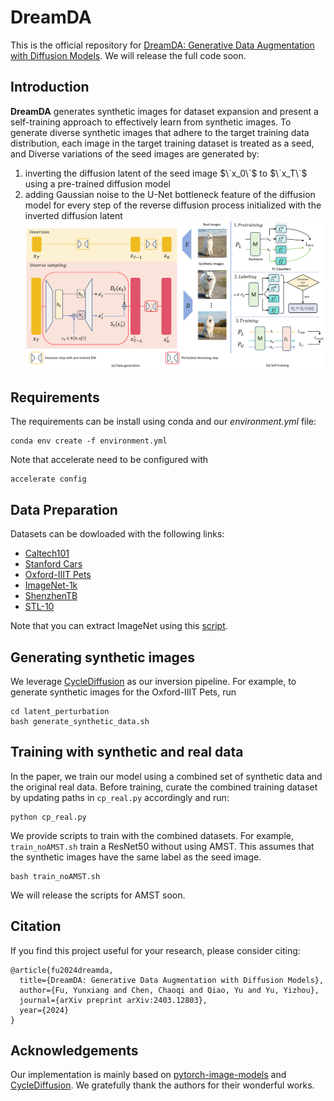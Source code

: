 # DreamDA
This is the official repository for [DreamDA: Generative Data Augmentation with Diffusion Models](https://arxiv.org/pdf/2403.12803.pdf). We will release the full code soon.

## Introduction
**DreamDA** generates synthetic images for dataset expansion and present a self-training approach to effectively learn from synthetic images.  To generate diverse synthetic images that adhere to the target training data distribution, each image in the target training dataset is treated as a seed, and Diverse variations of the seed images are generated by:
1. inverting the diffusion latent of the seed image $\`x_0\`$ to $\`x_T\`$ using a pre-trained diffusion model
2. adding Gaussian noise to the U-Net bottleneck feature of the diffusion model for every step of the reverse diffusion process initialized with the inverted diffusion latent
![](assets/method.png)

## Requirements
The requirements can be install using conda and our *environment.yml* file:
```
conda env create -f environment.yml
```
Note that accelerate need to be configured with
```
accelerate config
```

## Data Preparation
Datasets can be dowloaded with the following links:
- [Caltech101](https://drive.google.com/file/d/1oqrf9-UmKaOBkK86c-0OAxLwkPNlCPWg/view?usp=sharing)
- [Stanford Cars](https://drive.google.com/file/d/1YJ5JuVaWOqVLtfID-SglbL9Y7_lrh67w/view)
- [Oxford-IIIT Pets](https://drive.google.com/file/d/17yfP7c7bLnN97fC-eWP2W9j3e6HEuL7H/view?usp=sharing)
- [ImageNet-1k](https://www.image-net.org/download.php)
- [ShenzhenTB](https://data.lhncbc.nlm.nih.gov/public/Tuberculosis-Chest-X-ray-Datasets/Shenzhen-Hospital-CXR-Set/index.html)
- [STL-10](https://cs.stanford.edu/~acoates/stl10/)

Note that you can extract ImageNet using this [script](https://gist.github.com/BIGBALLON/8a71d225eff18d88e469e6ea9b39cef4).

## Generating synthetic images
We leverage [CycleDiffusion](https://arxiv.org/pdf/2210.05559) as our inversion pipeline.  For example, to generate synthetic images for the Oxford-IIIT Pets, run
```
cd latent_perturbation
bash generate_synthetic_data.sh
```

## Training with synthetic and real data
In the paper, we train our model using a combined set of synthetic data and the original real data. Before training, curate the combined training dataset by updating paths in  `cp_real.py` accordingly and run:
```
python cp_real.py
```
We provide scripts to train with the combined datasets. For example, `train_noAMST.sh` train a ResNet50 without using AMST. This assumes that the synthetic images have the same label as the seed image.
```
bash train_noAMST.sh
```
We will release the scripts for AMST soon.

## Citation
If you find this project useful for your research, please consider citing:
```
@article{fu2024dreamda,
  title={DreamDA: Generative Data Augmentation with Diffusion Models},
  author={Fu, Yunxiang and Chen, Chaoqi and Qiao, Yu and Yu, Yizhou},
  journal={arXiv preprint arXiv:2403.12803},
  year={2024}
}
```

## Acknowledgements
Our implementation is mainly based on [pytorch-image-models](https://github.com/huggingface/pytorch-image-models) and [CycleDiffusion](https://github.com/ChenWu98/cycle-diffusion). We gratefully thank the authors for their wonderful works.